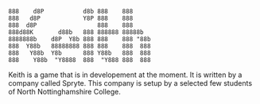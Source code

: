 
    888    d8P           d8b 888    888
    888   d8P            Y8P 888    888
    888  d8P                 888    888
    888d88K       d88b   888 888888 88888b 
    8888888b    d8P  Y8b 888 888    888 "88b
    888  Y88b   88888888 888 888    888  888
    888   Y88b  Y8b      888 Y88b   888  888
    888    Y88b  "Y8888  888  "Y888 888  888

Keith is a game that is in developement at the moment. It is written by a company called Spryte. This company is setup by a selected few students of North Nottinghamshire College.
